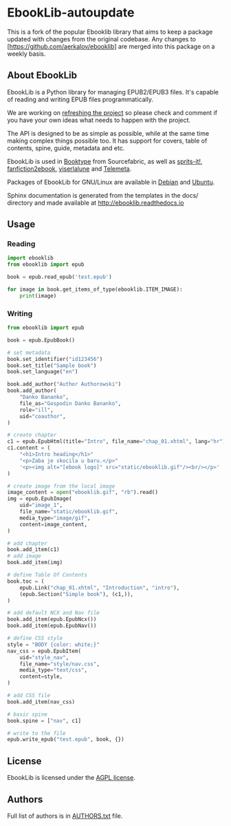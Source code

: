 # EbookLib-autoupdate

This is a fork of the popular Ebooklib library that aims to keep a package updated with changes from the original codebase. Any changes to [https://github.com/aerkalov/ebooklib] are merged into this package on a weekly basis.

## About EbookLib

EbookLib is a Python library for managing EPUB2/EPUB3 files. It's capable of reading and writing EPUB files programmatically.

We are working on [refreshing the project](https://github.com/aerkalov/ebooklib/issues/318) so please check and comment if you have your own ideas what needs to happen with the project.

The API is designed to be as simple as possible, while at the same time making complex things possible too.  It has support for covers, table of contents, spine, guide, metadata and etc.

EbookLib is used in [Booktype](https://github.com/sourcefabric/Booktype/) from Sourcefabric, as well as [sprits-it!](https://github.com/the-happy-hippo/sprits-it), [fanfiction2ebook](https://github.com/ltouroumov/fanfiction2ebook), [viserlalune](https://github.com/vjousse/viserlalune) and [Telemeta](https://github.com/Parisson/Telemeta).

Packages of EbookLib for GNU/Linux are available in [Debian](https://packages.debian.org/python-ebooklib) and [Ubuntu](http://packages.ubuntu.com/python-ebooklib).

Sphinx documentation is generated from the templates in the docs/ directory and made available at <http://ebooklib.readthedocs.io>

## Usage

### Reading

```py
import ebooklib
from ebooklib import epub

book = epub.read_epub('test.epub')

for image in book.get_items_of_type(ebooklib.ITEM_IMAGE):
    print(image)
```

### Writing

```py
from ebooklib import epub

book = epub.EpubBook()

# set metadata
book.set_identifier("id123456")
book.set_title("Sample book")
book.set_language("en")

book.add_author("Author Authorowski")
book.add_author(
    "Danko Bananko",
    file_as="Gospodin Danko Bananko",
    role="ill",
    uid="coauthor",
)

# create chapter
c1 = epub.EpubHtml(title="Intro", file_name="chap_01.xhtml", lang="hr")
c1.content = (
    "<h1>Intro heading</h1>"
    "<p>Zaba je skocila u baru.</p>"
    '<p><img alt="[ebook logo]" src="static/ebooklib.gif"/><br/></p>'
)

# create image from the local image
image_content = open("ebooklib.gif", "rb").read()
img = epub.EpubImage(
    uid="image_1",
    file_name="static/ebooklib.gif",
    media_type="image/gif",
    content=image_content,
)

# add chapter
book.add_item(c1)
# add image
book.add_item(img)

# define Table Of Contents
book.toc = (
    epub.Link("chap_01.xhtml", "Introduction", "intro"),
    (epub.Section("Simple book"), (c1,)),
)

# add default NCX and Nav file
book.add_item(epub.EpubNcx())
book.add_item(epub.EpubNav())

# define CSS style
style = "BODY {color: white;}"
nav_css = epub.EpubItem(
    uid="style_nav",
    file_name="style/nav.css",
    media_type="text/css",
    content=style,
)

# add CSS file
book.add_item(nav_css)

# basic spine
book.spine = ["nav", c1]

# write to the file
epub.write_epub("test.epub", book, {})
```

## License

EbookLib is licensed under the [AGPL license](LICENSE.txt).

## Authors

Full list of authors is in [AUTHORS.txt](AUTHORS.txt) file.

